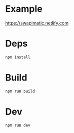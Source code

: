 # Example

https://swapimatic.netlify.com

# Deps

```bash
npm install
```

# Build

```bash
npm run build
```

# Dev

```bash
npm run dev
```

